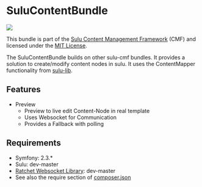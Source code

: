 SuluContentBundle
=================
[![](https://travis-ci.org/sulu-cmf/SuluContentBundle.png)](https://travis-ci.org/sulu-cmf/SuluContentBundle)

This bundle is part of the [Sulu Content Management Framework](https://github.com/sulu-cmf/sulu-standard) (CMF) and licensed under the [MIT License](https://github.com/sulu-cmf/SuluContentBundle/blob/develop/LICENSE).

The SuluContentBundle builds on other sulu-cmf bundles. It provides a solution to create/modify content nodes in sulu. It uses the ContentMapper functionality from [sulu-lib](https://github.com/sulu-cmf/sulu).

## Features

* Preview
  * Preview to live edit Content-Node in real template
  * Uses Websocket for Communication
  * Provides a Fallback with polling

## Requirements

* Symfony: 2.3.*
* Sulu: dev-master
* [Ratchet Websocket Library](https://github.com/cboden/ratchet): dev-master
* See also the require section of [composer.json](https://github.com/sulu-cmf/SuluContentBundle/blob/develop/composer.json)
